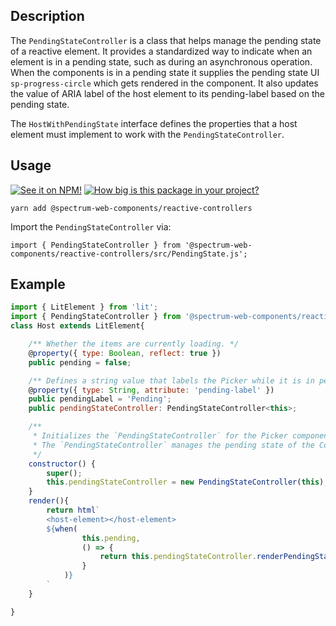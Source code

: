 ## Description

The `PendingStateController` is a class that helps manage the pending state of a reactive element. It provides a standardized way to indicate when an element is in a pending state, such as during an asynchronous operation.
When the components is in a pending state it supplies the pending state UI `sp-progress-circle` which gets rendered in the component.
It also updates the value of ARIA label of the host element to its pending-label based on the pending state.

The `HostWithPendingState` interface defines the properties that a host element must implement to work with the `PendingStateController`.

## Usage

[![See it on NPM!](https://img.shields.io/npm/v/@spectrum-web-components/reactive-controllers?style=for-the-badge)](https://www.npmjs.com/package/@spectrum-web-components/reactive-controllers)
[![How big is this package in your project?](https://img.shields.io/bundlephobia/minzip/@spectrum-web-components/reactive-controllers?style=for-the-badge)](https://bundlephobia.com/result?p=@spectrum-web-components/reactive-controllers)

```
yarn add @spectrum-web-components/reactive-controllers
```

Import the `PendingStateController` via:

```
import { PendingStateController } from '@spectrum-web-components/reactive-controllers/src/PendingState.js';
```

## Example

```js
import { LitElement } from 'lit';
import { PendingStateController } from '@spectrum-web-components/reactive-controllers/src/PendingState.js';
class Host extends LitElement{

    /** Whether the items are currently loading. */
    @property({ type: Boolean, reflect: true })
    public pending = false;

    /** Defines a string value that labels the Picker while it is in pending state. */
    @property({ type: String, attribute: 'pending-label' })
    public pendingLabel = 'Pending';
    public pendingStateController: PendingStateController<this>;

    /**
     * Initializes the `PendingStateController` for the Picker component.
     * The `PendingStateController` manages the pending state of the Component.
     */
    constructor() {
        super();
        this.pendingStateController = new PendingStateController(this);
    }
    render(){
        return html`
        <host-element></host-element>
        ${when(
                this.pending,
                () => {
                    return this.pendingStateController.renderPendingState();
                }
            )}
        `
    }

}

```
